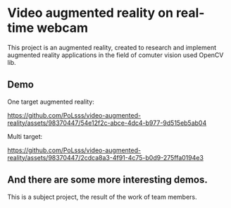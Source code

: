 # Video augmented reality on real-time webcam
This project is an augmented reality, created to research and implement augmented reality applications in the field of comuter vision used OpenCV lib.

## Demo
One target augmented reality:


https://github.com/PoLsss/video-augmented-reality/assets/98370447/54e12f2c-abce-4dc4-b977-9d515eb5ab04


Multi target:


https://github.com/PoLsss/video-augmented-reality/assets/98370447/2cdca8a3-4f91-4c75-b0d9-275ffa0194e3

And there are some more interesting demos.
---
This is a subject project, the result of the work of team members.
